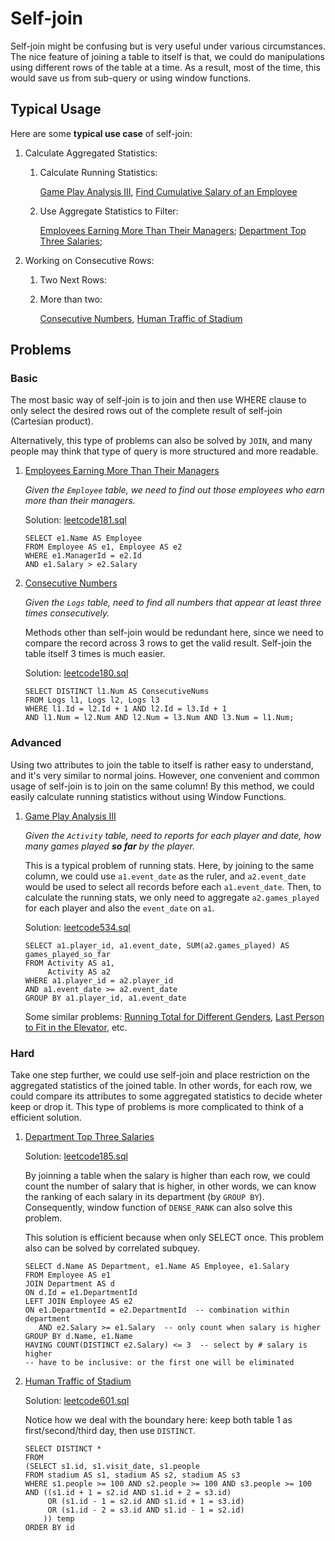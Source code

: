# Self-join

Self-join might be confusing but is very useful under various circumstances. The nice feature of joining a table to itself is that, we could do manipulations using different rows of the table at a time. As a result, most of the time, this would save us from sub-query or using window functions.

## Typical Usage

Here are some **typical use case** of self-join: 

1. Calculate Aggregated Statistics:

   1. Calculate Running Statistics:

      [Game Play Analysis III](https://leetcode.com/problems/game-play-analysis-iii/), [Find Cumulative Salary of an Employee](https://leetcode.com/problems/find-cumulative-salary-of-an-employee/)

   2. Use Aggregate Statistics to Filter:

      [Employees Earning More Than Their Managers](https://leetcode.com/problems/employees-earning-more-than-their-managers/); [Department Top Three Salaries](https://leetcode.com/problems/department-top-three-salaries/); 

2. Working on Consecutive Rows:

   1. Two Next Rows:

   2. More than two: 

      [Consecutive Numbers](https://leetcode.com/problems/consecutive-numbers/), [Human Traffic of Stadium](https://leetcode.com/problems/human-traffic-of-stadium/)

## Problems
### Basic

The most basic way of self-join is to join and then use WHERE clause to only select the desired rows out of the complete result of self-join (Cartesian product). 

Alternatively, this type of problems can also be solved by `JOIN`, and many people may think that type of query is more structured and more readable. 

1. [Employees Earning More Than Their Managers](https://leetcode.com/problems/employees-earning-more-than-their-managers/)    

   *Given the `Employee` table, we need to find out those employees who earn more than their managers.*

   Solution: [leetcode181.sql](https://github.com/yangmexi/practice-sql/blob/master/LeetCode/self-join/leetcode181.sql)

   ```mysql
   SELECT e1.Name AS Employee
   FROM Employee AS e1, Employee AS e2
   WHERE e1.ManagerId = e2.Id
   AND e1.Salary > e2.Salary
   ```

2. [Consecutive Numbers](https://leetcode.com/problems/consecutive-numbers/)

   *Given the `Logs` table, need to find all numbers that appear at least three times consecutively.*

   Methods other than self-join would be redundant here, since we need to compare the record across 3 rows to get the valid result. Self-join the table itself 3 times is much easier.

   Solution: [leetcode180.sql](https://github.com/yangmexi/practice-sql/blob/master/LeetCode/self-join/leetcode180.sql)

   ```mysql
   SELECT DISTINCT l1.Num AS ConsecutiveNums
   FROM Logs l1, Logs l2, Logs l3 
   WHERE l1.Id = l2.Id + 1 AND l2.Id = l3.Id + 1 
   AND l1.Num = l2.Num AND l2.Num = l3.Num AND l3.Num = l1.Num;
   ```

### Advanced

Using two attributes to join the table to itself is rather easy to understand, and it's very similar to normal joins. However, one convenient and common usage of self-join is to join on the same column! By this method, we could easily calculate running statistics without using Window Functions. 

1. [Game Play Analysis III](https://leetcode.com/problems/game-play-analysis-iii/)

   *Given the `Activity` table, need to reports for each player and date, how many games played **so far** by the player.* 

   This is a typical problem of running stats. Here, by joining to the same column, we could use `a1.event_date` as the ruler, and `a2.event_date` would be used to select all records before each `a1.event_date`. Then, to calculate the running stats, we only need to aggregate  `a2.games_played` for each player and also the `event_date` on `a1`.

   Solution: [leetcode534.sql](https://github.com/yangmexi/practice-sql/blob/master/LeetCode/self-join/leetcode534.sql)

   ```mysql
   SELECT a1.player_id, a1.event_date, SUM(a2.games_played) AS games_played_so_far
   FROM Activity AS a1,
        Activity AS a2
   WHERE a1.player_id = a2.player_id
   AND a1.event_date >= a2.event_date
   GROUP BY a1.player_id, a1.event_date
   ```

   Some similar problems: [Running Total for Different Genders](https://leetcode.com/problems/running-total-for-different-genders/), [Last Person to Fit in the Elevator](https://leetcode.com/problems/last-person-to-fit-in-the-elevator/), etc.

### Hard

Take one step further, we could use self-join and place restriction on the aggregated statistics of the joined table. In other words, for each row, we could compare its attributes to some aggregated statistics to decide wheter keep or drop it. This type of problems is more complicated to think of a efficient solution. 

1. [Department Top Three Salaries](https://leetcode.com/problems/department-top-three-salaries/)

   Solution: [leetcode185.sql](https://github.com/yangmexi/practice-sql/blob/master/LeetCode/hard-problems/leetcode185.sql)

   By joinning a table when the salary is higher than each row, we could count the number of salary that is higher, in other words, we can know the ranking of each salary in its department (by `GROUP BY`). Consequently, window function of `DENSE_RANK` can also solve this problem.

   This solution is efficient because when only SELECT once. This problem also can be solved by correlated subquey.

   ```mysql
   SELECT d.Name AS Department, e1.Name AS Employee, e1.Salary
   FROM Employee AS e1
   JOIN Department AS d
   ON d.Id = e1.DepartmentId
   LEFT JOIN Employee AS e2
   ON e1.DepartmentId = e2.DepartmentId  -- combination within department
      AND e2.Salary >= e1.Salary  -- only count when salary is higher
   GROUP BY d.Name, e1.Name
   HAVING COUNT(DISTINCT e2.Salary) <= 3  -- select by # salary is higher
   -- have to be inclusive: or the first one will be eliminated
   ```

2. [Human Traffic of Stadium](https://leetcode.com/problems/human-traffic-of-stadium/)

   Solution: [leetcode601.sql](https://github.com/yangmexi/practice-sql/blob/master/LeetCode/hard-problems/leetcode601.sql)

   Notice how we deal with the boundary here: keep both table 1 as first/second/third day, then use `DISTINCT`.

   ```mysql
   SELECT DISTINCT *
   FROM
   (SELECT s1.id, s1.visit_date, s1.people
   FROM stadium AS s1, stadium AS s2, stadium AS s3
   WHERE s1.people >= 100 AND s2.people >= 100 AND s3.people >= 100
   AND ((s1.id + 1 = s2.id AND s1.id + 2 = s3.id)
        OR (s1.id - 1 = s2.id AND s1.id + 1 = s3.id)
        OR (s1.id - 2 = s3.id AND s1.id - 1 = s2.id)
       )) temp
   ORDER BY id
   ```

   
